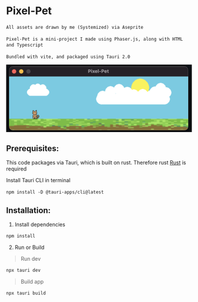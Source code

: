 # Pixel-Pet



```
All assets are drawn by me (Systemized) via Aseprite

Pixel-Pet is a mini-project I made using Phaser.js, along with HTML and Typescript

Bundled with vite, and packaged using Tauri 2.0
```


![Pixel-Pet Window Display](src/assets/pixel-pet_readme.png)


## Prerequisites:

This code packages via Tauri, which is built on rust. Therefore rust [Rust](https://rustup.rs/) is required


Install Tauri CLI in terminal

```npm install -D @tauri-apps/cli@latest```


## Installation:
    
1. Install dependencies 

```bash
npm install
```

2. Run or Build

> Run dev
```bash
npx tauri dev
```


> Build app
```bash
npx tauri build
```